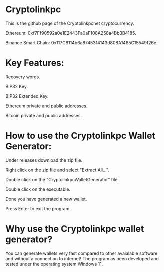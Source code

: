 # Cryptolinkpc

This is the github page of the Cryptolinkpcnet cryptocurrency.

Ethereum: 0xf7Ff90592a0e1E2443Fa0aF108A258a4Bb3B4185.

Binance Smart Chain: 0x117C8114b6a8745314143d808A1485C15549f26e.

# Key Features:

Recovery words.

BIP32 Key.

BIP32 Extended Key.

Ethereum private and public addresses.

Bitcoin private and public addresses.

# How to use the Cryptolinkpc Wallet Generator:

Under releases download the zip file.

Right click on the zip file and select "Extract All...".

Double click on the "CryptolinkpcWalletGenerator" file.

Double click on the executable.

Done you have generated a new wallet.

Press Enter to exit the program.

# Why use the Cryptolinkpc wallet generator?

You can generate wallets very fast compared to other avaialable software and without a connection to internet! The program as been developed and tested under the operating system Windows 11.
